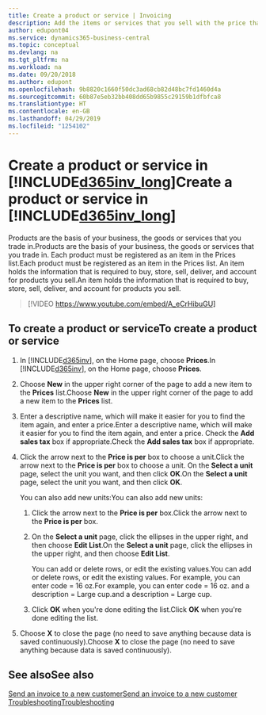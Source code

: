 ```yaml
---
title: Create a product or service | Invoicing
description: Add the items or services that you sell with the price that you want to set. You also have a choice between different units of measure for each product or service.
author: edupont04
ms.service: dynamics365-business-central
ms.topic: conceptual
ms.devlang: na
ms.tgt_pltfrm: na
ms.workload: na
ms.date: 09/20/2018
ms.author: edupont
ms.openlocfilehash: 9b8820c1660f50dc3ad68cb82d48bc7fd1460d4a
ms.sourcegitcommit: 60b87e5eb32bb408dd65b9855c29159b1dfbfca8
ms.translationtype: HT
ms.contentlocale: en-GB
ms.lasthandoff: 04/29/2019
ms.locfileid: "1254102"
---
```

# <a name="create-a-product-or-service-in-included365invlongincludesd365invlongmd"></a><span data-ttu-id="84096-104">Create a product or service in [!INCLUDE[d365inv_long](includes/d365inv_long.md)]</span><span class="sxs-lookup"><span data-stu-id="84096-104">Create a product or service in [!INCLUDE[d365inv_long](includes/d365inv_long.md)]</span></span>
<span data-ttu-id="84096-105">Products are the basis of your business, the goods or services that you trade in.</span><span class="sxs-lookup"><span data-stu-id="84096-105">Products are the basis of your business, the goods or services that you trade in.</span></span> <span data-ttu-id="84096-106">Each product must be registered as an item in the Prices list.</span><span class="sxs-lookup"><span data-stu-id="84096-106">Each product must be registered as an item in the Prices list.</span></span> <span data-ttu-id="84096-107">An item holds the information that is required to buy, store, sell, deliver, and account for products you sell.</span><span class="sxs-lookup"><span data-stu-id="84096-107">An item holds the information that is required to buy, store, sell, deliver, and account for products you sell.</span></span>  

> [!VIDEO https://www.youtube.com/embed/A_eCrHibuGU]

## <a name="to-create-a-product-or-service"></a><span data-ttu-id="84096-108">To create a product or service</span><span class="sxs-lookup"><span data-stu-id="84096-108">To create a product or service</span></span>
1. <span data-ttu-id="84096-109">In [!INCLUDE[d365inv](includes/d365inv.md)], on the Home page, choose **Prices**.</span><span class="sxs-lookup"><span data-stu-id="84096-109">In [!INCLUDE[d365inv](includes/d365inv.md)], on the Home page, choose **Prices**.</span></span>  
2. <span data-ttu-id="84096-110">Choose **New** in the upper right corner of the page to add a new item to the **Prices** list.</span><span class="sxs-lookup"><span data-stu-id="84096-110">Choose **New** in the upper right corner of the page to add a new item to the **Prices** list.</span></span>  
3. <span data-ttu-id="84096-111">Enter a descriptive name, which will make it easier for you to find the item again, and enter a price.</span><span class="sxs-lookup"><span data-stu-id="84096-111">Enter a descriptive name, which will make it easier for you to find the item again, and enter a price.</span></span> <span data-ttu-id="84096-112">Check the **Add sales tax** box if appropriate.</span><span class="sxs-lookup"><span data-stu-id="84096-112">Check the **Add sales tax** box if appropriate.</span></span>  
4. <span data-ttu-id="84096-113">Click the arrow next to the **Price is per** box to choose a unit.</span><span class="sxs-lookup"><span data-stu-id="84096-113">Click the arrow next to the **Price is per** box to choose a unit.</span></span> <span data-ttu-id="84096-114">On the **Select a unit** page, select the unit you want, and then click **OK**.</span><span class="sxs-lookup"><span data-stu-id="84096-114">On the **Select a unit** page, select the unit you want, and then click **OK**.</span></span>  

    <span data-ttu-id="84096-115">You can also add new units:</span><span class="sxs-lookup"><span data-stu-id="84096-115">You can also add new units:</span></span>  

    1. <span data-ttu-id="84096-116">Click the arrow next to the **Price is per** box.</span><span class="sxs-lookup"><span data-stu-id="84096-116">Click the arrow next to the **Price is per** box.</span></span>  
    2. <span data-ttu-id="84096-117">On the **Select a unit** page, click the ellipses in the upper right, and then choose **Edit List**.</span><span class="sxs-lookup"><span data-stu-id="84096-117">On the **Select a unit** page, click the ellipses in the upper right, and then choose **Edit List**.</span></span>  

        <span data-ttu-id="84096-118">You can add or delete rows, or edit the existing values.</span><span class="sxs-lookup"><span data-stu-id="84096-118">You can add or delete rows, or edit the existing values.</span></span> <span data-ttu-id="84096-119">For example, you can enter code = 16 oz.</span><span class="sxs-lookup"><span data-stu-id="84096-119">For example, you can enter code = 16 oz.</span></span> <span data-ttu-id="84096-120">and a description = Large cup.</span><span class="sxs-lookup"><span data-stu-id="84096-120">and a description = Large cup.</span></span>  

    3. <span data-ttu-id="84096-121">Click **OK** when you're done editing the list.</span><span class="sxs-lookup"><span data-stu-id="84096-121">Click **OK** when you're done editing the list.</span></span>

5. <span data-ttu-id="84096-122">Choose **X** to close the page (no need to save anything because data is saved continuously).</span><span class="sxs-lookup"><span data-stu-id="84096-122">Choose **X** to close the page (no need to save anything because data is saved continuously).</span></span>

## <a name="see-also"></a><span data-ttu-id="84096-123">See also</span><span class="sxs-lookup"><span data-stu-id="84096-123">See also</span></span>
[<span data-ttu-id="84096-124">Send an invoice to a new customer</span><span class="sxs-lookup"><span data-stu-id="84096-124">Send an invoice to a new customer</span></span>](send-invoice.md)  
[<span data-ttu-id="84096-125">Troubleshooting</span><span class="sxs-lookup"><span data-stu-id="84096-125">Troubleshooting</span></span>](about-troubleshooting.md)  
